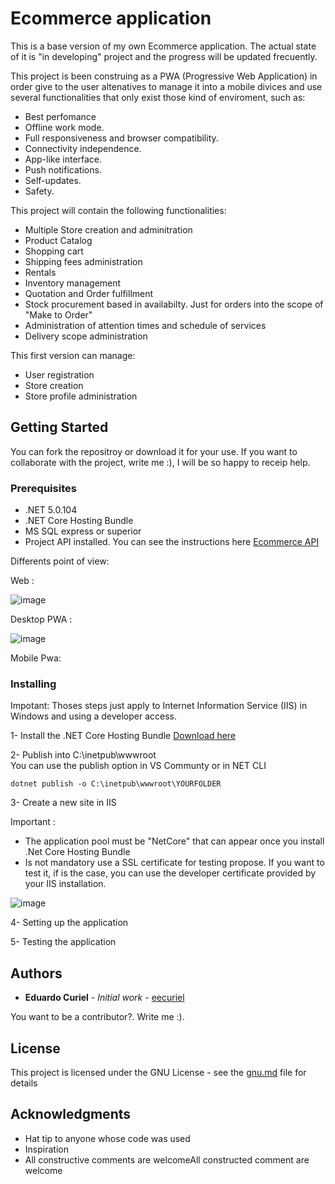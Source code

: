 # Ecommerce application

This is a base version of my own Ecommerce application.  The actual state of it is  "in developing" project and the progress will be updated frecuently. 

This project is been construing as a PWA (Progressive Web Application) in order give to the user altenatives to manage it into a mobile divices and use several functionalities that only exist those kind of enviroment, such as:

- Best perfomance
- Offline work mode.
- Full responsiveness and browser compatibility. 
- Connectivity independence. 
- App-like interface.
- Push notifications. 
- Self-updates. 
- Safety.

This project will contain the following functionalities:

- Multiple Store creation and adminitration
- Product Catalog
- Shopping cart
- Shipping fees administration
- Rentals
- Inventory management
- Quotation and Order fulfillment
- Stock procurement based in availabilty. Just for orders into the scope of "Make to Order"
- Administration of attention times and schedule of services
- Delivery scope administration

This first version can manage:

- User registration
- Store creation
- Store profile administration


## Getting Started

You can fork the repositroy or download it for your use.  If you want to collaborate with the project, write me :), I will be so happy to receip help.

### Prerequisites

- .NET 5.0.104
- .NET Core Hosting Bundle
- MS SQL express or superior
- Project API installed.  You can see the instructions here [Ecommerce API](https://github.com/eecuriel/Project-API.git)

Differents point of view:


Web :

![image](https://user-images.githubusercontent.com/67849830/117068564-7124bf80-acf9-11eb-814d-fb9abec7c8ed.png)

Desktop PWA :

![image](https://user-images.githubusercontent.com/67849830/117068775-b5b05b00-acf9-11eb-8478-4a6bf0762d8b.png)

Mobile Pwa:




### Installing

Impotant: Thoses steps just apply to Internet Information Service (IIS) in Windows and using a developer access. 

1- Install the .NET Core Hosting Bundle [Download here](https://docs.microsoft.com/en-us/aspnet/core/host-and-deploy/iis/hosting-bundle?view=aspnetcore-5.0)

2- Publish into C:\inetpub\wwwroot\
 You can use the publish option in VS Communty or in NET CLI
```
dotnet publish -o C:\inetpub\wwwroot\YOURFOLDER
```
3- Create a new site in IIS

Important : 
- The application pool must be "NetCore" that can appear once you install .Net Core Hosting Bundle
- Is not mandatory use a SSL certificate for testing propose.  If you want to test it, if is the case, you can use the developer certificate provided by your IIS installation.

![image](https://user-images.githubusercontent.com/67849830/116789284-24808080-aa7c-11eb-9e09-0c5394fec5e2.png)

4- Setting up the application




5- Testing the application



## Authors

* **Eduardo Curiel** - *Initial work* - [eecuriel](https://github.com/eecuriel)

You want to be a contributor?.  Write me :).

## License

This project is licensed under the GNU License - see the [gnu.md](https://github.com/eecuriel/Project-API/files/6410171/gnu.md) file for details 

## Acknowledgments

* Hat tip to anyone whose code was used
* Inspiration
* All constructive comments are welcomeAll constructed comment are welcome
